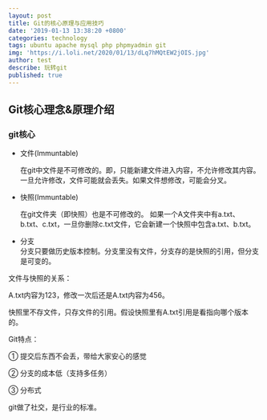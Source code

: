 ```yaml
---
layout: post
title: Git的核心原理与应用技巧
date: '2019-01-13 13:38:20 +0800'
categories: technology
tags: ubuntu apache mysql php phpmyadmin git
img: 'https://i.loli.net/2020/01/13/dLq7hMQtEW2jOIS.jpg'
author: test
describe: 玩转git
published: true
---
```


## Git核心理念&原理介绍

### git核心

+ 文件(Immuntable) 
 
  在git中文件是不可修改的。即，只能新建文件进入内容，不允许修改其内容。一旦允许修改，文件可能就会丢失。如果文件想修改，可能会分叉。

+ 快照(Immuntable)  

  在git文件夹（即快照）也是不可修改的。
  如果一个A文件夹中有a.txt、b.txt、c.txt，一旦你删除c.txt文件，它会新建一个快照中包含a.txt、b.txt。

+ 分支  
  分支只要做历史版本控制。分支里没有文件，分支存的是快照的引用，但分支是可变的。

文件与快照的关系：

A.txt内容为123，修改一次后还是A.txt内容为456。

快照里不存文件，只存文件的引用。假设快照里有A.txt引用是看指向哪个版本的。

Git特点：

① 提交后东西不会丢，带给大家安心的感觉

② 分支的成本低（支持多任务）

③ 分布式

git做了社交，是行业的标准。
